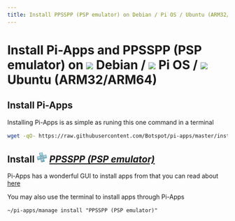 ```yaml
---
title: Install PPSSPP (PSP emulator) on Debian / Pi OS / Ubuntu (ARM32/ARM64) | Pi-Apps
---
```

# Install Pi-Apps and PPSSPP (PSP emulator) on <img src=https://www.vectorlogo.zone/logos/debian/debian-icon.svg height=20 /> Debian / <img src=https://www.vectorlogo.zone/logos/raspberrypi/raspberrypi-icon.svg height=20 /> Pi OS / <img src=https://www.vectorlogo.zone/logos/ubuntu/ubuntu-icon.svg height=20 /> Ubuntu (ARM32/ARM64)
## Install Pi-Apps

Installing Pi-Apps is as simple as runing this one command in a terminal
```bash
wget -qO- https://raw.githubusercontent.com/Botspot/pi-apps/master/install | bash
```
## Install <img src="/img/app-icons/PPSSPP (PSP emulator)/icon-64.png" height=24> ***[PPSSPP (PSP emulator)](https://github.com/Botspot/pi-apps/tree/master/apps/PPSSPP%20(PSP%20emulator))***
Pi-Apps has a wonderful GUI to install apps from that you can read about [here](/wiki/getting-started/running-pi-apps/)
        
You may also use the terminal to install apps through Pi-Apps
```
~/pi-apps/manage install "PPSSPP (PSP emulator)"
```
